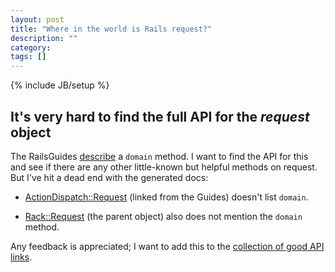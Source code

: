 ```yaml
---
layout: post
title: "Where in the world is Rails request?"
description: ""
category: 
tags: []
---
```

{% include JB/setup %}

## It's very hard to find the full API for the *request* object ##

The RailsGuides [describe](http://guides.rubyonrails.org/action_controller_overview.html#the-request-object) a `domain` method. I want to find the API
for this and see if there are any other little-known but helpful
methods on request. But I've hit a dead end with the generated docs:

* [ActionDispatch::Request](http://api.rubyonrails.org/classes/ActionDispatch/Request.html)
  (linked from the Guides) doesn't list `domain`.
  
* [Rack::Request](http://rack.rubyforge.org/doc/classes/Rack/Request.html) 
  (the parent object) also does not mention the `domain` method.
  
Any feedback is appreciated; I want to add this to the [collection of good API links](/).
